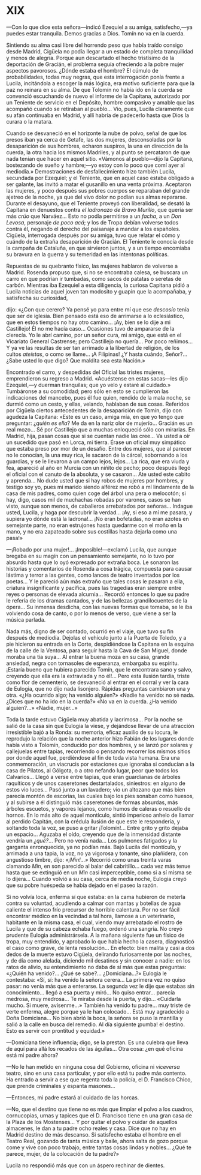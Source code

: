 # XIX

—Con lo que dice esta señora—indicó Ezequiel a su amiga, satisfecho,—ya puedes
estar tranquila. Demos gracias a Dios. Tomín no va en la cuerda.

Sintiendo su alma casi libre del horrendo peso que había traído consigo desde
Madrid, Cigüela no podía llegar a un estado de completa tranquilidad y menos de
alegría. Porque aun descartado el hecho tristísimo de la deportación de
Gracián, el problema seguía ofreciendo a la pobre mujer aspectos pavorosos.
¿Dónde estaba el hombre? El cúmulo de probabilidades, todas muy negras, que
esta interrogación ponía frente a Lucila, incitándola a escoger la más lógica,
era motivo suficiente para que la paz no reinara en su alma. De que Tolomín no
había ido en la cuerda se convenció escuchando de nuevo el informe de la
Capitana, autorizado por un Teniente de servicio en el Depósito, hombre
compasivo y amable que las acompañó cuando se retiraban al pueblo... Vio, pues,
Lucila claramente que su afán continuaba en Madrid, y allí habría de padecerlo
hasta que Dios la curara o la matara.

Cuando se desvaneció en el horizonte la nube de polvo, señal de que los presos
iban ya cerca de Getafe, las dos mujeres, desconsoladas por la desaparición de
sus hombres, echaron suspiros, la una en dirección de la cuerda, la otra hacia
los mismos Madriles, y al punto se percataron de que nada tenían que hacer en
aquel sitio. «Vámonos al pueblo—dijo la Capitana, bostezando de sueño
y hambre;—yo estoy con lo poco que comí ayer al mediodía.» Demostraciones de
desfallecimiento hizo también Lucila, secundada por Ezequiel; y el Teniente,
que en aquel caso estaba obligado a ser galante, las invitó a matar el
gusanillo en una venta próxima. Aceptaron las mujeres, y poco después sus
pobres cuerpos se reparaban del grande ajetreo de la noche, ya que del vivo
dolor no podían sus almas repararse. Durante el desayuno, que el Teniente
proveyó con liberalidad, se desató la Capitana en denuestos contra *el
ladronazo de Bravo Murillo*, que quería ser más *crúo* que Narváez... Esto no
podía permitirse a un *facha*, a un *Don Levosa*, personaje *de poco acá*;
y los de Tropa debían volverse todos contra él, negando el derecho del
paisanaje a mandar a los españoles. Cigüela, interrogada después por su amiga,
tuvo que relatar el cómo y cuándo de la extraña desaparición de Gracián. El
Teniente le conocía desde la campaña de Cataluña, en que sirvieron juntos,
y a un tiempo encomiaba su bravura en la guerra y su temeridad en las
intentonas políticas.

Repuestas de su quebranto físico, las mujeres hablaron de volverse a Madrid.
Rosenda propuso que, si no se encontraba calesa, se buscara un carro en que
podrían ir tumbadas, como sacos de patatas o seretas de carbón. Mientras iba
Ezequiel a esta diligencia, la curiosa Capitana pidió a Lucila noticias de aquel
joven tan modosito y guapín que la acompañaba, y satisfecha su curiosidad,

dijo: «¿Con que cerero? Ya pensé yo para entre mí que ese *descosío* tenía que
ser de iglesia. Bien pensado está eso de arrimarse a lo eclesiástico, que en
estos tiempos no hay otro camino... ¡Ay, bien se lo dije a mi Castillejo! Él no
me hacía caso... Ocasiones tuvo de ampararse de la clerecía. Yo le abrí camino,
por un señor cura, mi amigo, que está en el Vicariato General Castrense; pero
Castillejo no quería... Por poco reñimos... Y ya ve las resultas de ser tan
arrimado a la libertad de religión, de los cultos *ateístas*, o como se
llame... ¡A Filipinas! ¿Y hasta cuándo, Señor?... ¿Sabe usted lo que digo? Que
maldita sea esta Nación.»

Encontrado el carro, y despedidas del Oficial las tristes mujeres, emprendieron
su regreso a Madrid. «Acuéstense en estas sacas—les dijo Ezequiel,—y duerman
tranquilas; que yo velo y estaré al cuidado.» Tumbáronse a su comodidad; pero
sólo en esto se cumplieron las indicaciones del mancebo, pues él fue quien,
rendido de la mala noche, se durmió como un cesto, y ellas, velando, hablaban
de sus cosas. Referidos por Cigüela ciertos antecedentes de la desaparición de
Tomín, dijo con agudeza la Capitana: «Este es un caso, amiga mía, en que yo
tengo que preguntar: ¿*quién es ella*? Me da en la nariz olor de mujerío...
Gracián es un real mozo... Sé por Castillejo que a muchas enloqueció sólo con
mirarlas. En Madrid, hija, pasan cosas que si se cuentan nadie las cree... Va
usted a oír un sucedido que pasó en Lorca, mi tierra. Érase un oficial muy
simpático que estaba preso por mor de un desafío. Entre dos mujeres, que al
parecer no le conocían, la una muy rica, le sacaron de la cárcel, sobornando
a los guardias, y se le llevaron a un campo lejos, lejos... La rica, que era
viuda y fea, apareció al año en Murcia con un niñito de pecho; poco después
llegó el oficial con el canuto de la absoluta, y se casaron... Ate usted este
cabito y aprenda... No dude usted que si hay robos de mujeres por hombres,
y testigo soy yo, pues mi marido siendo alférez me robó a mí lindamente de la
casa de mis padres, como quien coge del árbol una pera o melocotón; si hay,
digo, casos mil de muchachas robadas por varones, casos se han visto, aunque
son menos, de caballeros arrebatados por señoras... Indague usted, Lucila,
y haga por descubrir la verdad... ¡Ay, si eso a mí me pasara, y supiera yo
dónde está la ladrona!... ¡No eran bofetadas, no eran azotes en semejante
parte, no eran estrujones hasta quedarme con el moño en la mano, y no era
zapateado sobre sus costillas hasta dejarla como una pasa!»

—¡Robado por una mujer!... ¡Imposible!—exclamó Lucila, que aunque bregaba en su
magín con un pensamiento semejante, no lo tuvo por absurdo hasta que lo oyó
expresado por extraña boca. Le sonaron las historias y comentarios de Rosenda
a cosa trágica, compuesta para causar lástima y terror a las gentes, como
lances de teatro inventados por los poetas... Y le pareció aún más extraño que
tales cosas le pasaran a ella, criatura insignificante y pacífica, pues las
tragedias eran siempre entre reyes o personas de elevada alcurnia... Recordó
entonces lo que su padre le refería de los dramas cantados, y de las bellezas
grandilocuentes de la ópera... Su inmensa desdicha, con las nuevas formas que
tomaba, se le iba volviendo cosa de canto, o por lo menos de verso, que viene
a ser la música parlada.

Nada más, digno de ser contado, ocurrió en el viaje, que tuvo su fin después
de mediodía. Dejolas el vehículo junto a la Puerta de Toledo, y a pie hicieron
su entrada en la Corte, despidiéndose la Capitana en la esquina de la calle de
la Ventosa, para seguir hasta la Cava de San Miguel, donde moraba una tía
suya... Al entrar la buena moza en su casa, grande ansiedad, negra con
tornasoles de esperanza, embargaba su espíritu. ¡Estaría bueno que hubiera
parecido Tomín, que le encontrara sano y salvo, creyendo que ella era la
extraviada y no él!... Pero esta ilusión tardía, triste como flor de cementerio,
se desvaneció al entrar en el corral y ver la cara de Eulogia, que no dijo nada
lisonjero. Rápidas preguntas cambiaron una y otra. «¿Ha ocurrido algo; ha
venido alguien?» «Nadie ha venido: no sé nada. ¿Dices que no ha ido en la
cuerda?» «No va en la cuerda. ¿Ha venido alguien?...» «Nadie, mujer...»

Toda la tarde estuvo Cigüela muy abatida y lacrimosa... Por la noche se salió
de la casa sin que Eulogia la viese, y dejándose llevar de una atracción
irresistible bajó a la Ronda: su memoria, eficaz auxilio de su locura, le
reprodujo la relación que la noche anterior hizo Fabián de los lugares donde
había visto a Tolomín, conducido por dos hombres, y se lanzó por solares
y callejuelas entre tapias, recorriendo o pensando recorrer los mismos sitios
por donde aquel fue, perdiéndose al fin de toda vista humana. Era una
conmemoración, un viacrucis por estaciones que ignoraba si conducían a la casa
de Pilatos, al Gólgota, o a otro nefando lugar, peor que todos los Calvarios...
Llegó a verse entre tapias, que eran guardianas de árboles raquíticos y de unos
caseretones destartalados, siniestros: en alguno de estos vio luces... Pasó
junto a un lavadero; vio un altozano que más bien parecía montón de escorias,
las cuales bajo los pies sonaban como huesos, y al subirse a él distinguió más
caseretones de formas absurdas, más árboles escuetos, y vapores lejanos, como
humos de caleras o resuello de hornos. En lo más alto de aquel montículo,
sintió imperioso anhelo de llamar al perdido Capitán, con la crédula ilusión de
que este le respondería, y soltando toda la voz, se puso a gritar ¡Tolomín!...
Entre grito y grito dejaba un espacio... Aguzaba el oído, creyendo que de la
inmensidad distante vendría un *¿qué?*... Pero no venía nada... Los pulmones
fatigados y la garganta enronquecida, ya no podían más. Bajó Lucila del
montículo, y arrimada a una tapia, la voz, no ya vigorosa y tonante, sino
plañidera, con angustioso timbre, dijo: *«¡Min!...»* Recorrió como unas treinta
varas clamando *Min*, en son parecido al balar del cabritillo... cada vez más
tenue hasta que se extinguió en un *Min* casi imperceptible, como si a sí misma
se lo dijera... Cuando volvió a su casa, cerca de media noche, Eulogia creyó
que su pobre huéspeda se había dejado en el paseo la razón.

Si no volvía loca, enferma sí que estaba: en la cama hubieron de meterla contra
su voluntad, acudiendo a calmar con mantas y botellas de agua caliente el
intenso frío precursor de horrible calentura. Por no ser fácil encontrar médico
en la vecindad a tal hora, llamose a un veterinario, habitante en la misma
casa, el cual, viendo muy arrebatado el rostro de Lucila y que de su cabeza
echaba fuego, ordenó una sangría. No creyó prudente Eulogia administrársela.
A la mañana siguiente fue un físico de tropa, muy entendido, y aprobado lo que
había hecho la casera, diagnosticó el caso como grave, de lenta resolución...
En efecto: bien malita y casi a dos dedos de la muerte estuvo Cigüela,
delirando furiosamente por las noches, y de día como alelada, diciendo mil
desatinos y sin conocer a nadie: en los ratos de alivio, su entendimiento no
daba de sí más que estas preguntas: «¿Quién ha venido?... ¿Qué se sabe?...
¿Domiciana...?» Eulogia le contestaba: «Sí, sí: ha venido la señora cerera...
La primera vez no quiso pasar: no venía más que a enterarse. La segunda vez le
dije que estabas sin conocimiento... llegó a esa puerta y miró... No quiso
entrar... parecía medrosa, muy medrosa... Te miraba desde la puerta, y dijo...
«Cuidarla mucho. Si muere, avísenme...» También ha venido tu padre... muy
triste de verte enferma, alegre porque ya le han colocado... Está muy
agradecido a Doña Domiciana... No bien abrió la boca, la señora se puso la
mantilla y salió a la calle en busca del remedio. Al día siguiente ¡pumba! el
destino. Esto es servir con prontitud y equidad.»

—Domiciana tiene influencia; digo, se la prestan. Es una culebra que lleva de
aquí para allá los recados de las águilas... Otra cosa: ¿en qué oficina está mi
padre ahora?

—No le han metido en ninguna cosa del Gobierno, oficina ni *viceversa* teatro,
sino en una casa particular, y por ello está tu padre más contento. Ha entrado
a servir a ese que regenta toda la policía, el D. Francisco Chico, que prende
criminales y espanta masones...

—Entonces, mi padre estará al cuidado de las horcas.

—No, que el destino que tiene no es más que limpiar el polvo a los cuadros,
cornucopias, urnas y tapices que el D. Francisco tiene en una gran casa de la
Plaza de los Mostenses... Y por quitar el polvo y cuidar de aquellos almacenes,
le dan a tu padre ocho reales y casa. Dice que no hay en Madrid destino de más
descanso. Si satisfecho estaba el hombre en el Teatro Real, gozando de tanta
música y baile, ahora salta de gozo porque come y vive con poco trabajo, entre
tantas cosas lindas y nobles... ¿Qué te parece, mujer, de la colocación de tu
padre?»

Lucila no respondió más que con un áspero rechinar de dientes.
